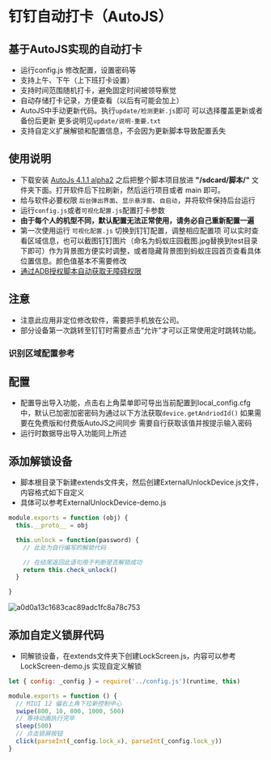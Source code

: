 # 钉钉自动打卡（AutoJS）


## 基于AutoJS实现的自动打卡

- 运行config.js 修改配置，设置密码等
- 支持上午、下午（上下班打卡设置）
- 支持时间范围随机打卡，避免固定时间被领导察觉
- 自动存储打卡记录，方便查看（以后有可能会加上）
- AutoJS中手动更新代码。执行`update/检测更新.js`即可 可以选择覆盖更新或者备份后更新 更多说明见`update/说明-重要.txt`
- 支持自定义扩展解锁和配置信息，不会因为更新脚本导致配置丢失


## 使用说明

- 下载安装 [AutoJs 4.1.1 alpha2](http://47.110.40.234/autojs/autojs-4.1.1-alpha2.apk) 之后把整个脚本项目放进 **"/sdcard/脚本/"** 文件夹下面。打开软件后下拉刷新，然后运行项目或者 main 即可。
- 给与软件必要权限 `后台弹出界面`、`显示悬浮窗`、`自启动`，并将软件保持后台运行
- 运行`config.js`或者`可视化配置.js`配置打卡参数
- **由于每个人的机型不同，默认配置无法正常使用，请务必自己重新配置一遍**
- 第一次使用运行 `可视化配置.js` 切换到钉钉配置，调整相应配置项 可以实时查看区域信息，也可以截图钉钉图片（命名为蚂蚁庄园截图.jpg替换到test目录下即可）作为背景图方便实时调整，或者隐藏背景图到蚂蚁庄园首页查看具体位置信息。颜色值基本不需要修改
- [通过ADB授权脚本自动获取无障碍权限](https://github.com/TonyJiangWJ/AutoScriptBase/blob/master/resources/doc/ADB%E6%8E%88%E6%9D%83%E8%84%9A%E6%9C%AC%E8%87%AA%E5%8A%A8%E5%BC%80%E5%90%AF%E6%97%A0%E9%9A%9C%E7%A2%8D%E6%9D%83%E9%99%90.md)

## 注意
- 注意此应用非定位修改软件，需要把手机放在公司。
- 部分设备第一次跳转至钉钉时需要点击“允许”才可以正常使用定时跳转功能。


### 识别区域配置参考



## 配置

- 配置导出导入功能，点击右上角菜单即可导出当前配置到local_config.cfg中，默认已加密加密密码为通过以下方法获取`device.getAndriodId()` 如果需要在免费版和付费版AutoJS之间同步 需要自行获取该值并按提示输入密码
- 运行时数据导出导入功能同上所述

## 添加解锁设备

- 脚本根目录下新建extends文件夹，然后创建ExternalUnlockDevice.js文件，内容格式如下自定义
- 具体可以参考ExternalUnlockDevice-demo.js

```javascript
module.exports = function (obj) {
  this.__proto__ = obj

  this.unlock = function(password) {
    // 此处为自行编写的解锁代码

    // 在结尾返回此语句用于判断是否解锁成功
    return this.check_unlock()
  }

}
```
![a0d0a13c1683cac89adc1fc8a78c753](https://user-images.githubusercontent.com/52860861/131607720-1494553a-0b10-47b9-be4c-21f583eaa2b1.jpg)

## 添加自定义锁屏代码

- 同解锁设备，在extends文件夹下创建LockScreen.js，内容可以参考LockScreen-demo.js 实现自定义解锁

```javascript
let { config: _config } = require('../config.js')(runtime, this)

module.exports = function () {
  // MIUI 12 偏右上角下拉新控制中心
  swipe(800, 10, 800, 1000, 500)
  // 等待动画执行完毕
  sleep(500)
  // 点击锁屏按钮
  click(parseInt(_config.lock_x), parseInt(_config.lock_y))
}
```
